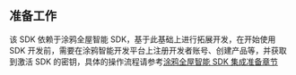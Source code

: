 ## 准备工作

该 SDK 依赖于涂鸦全屋智能 SDK，基于此基础上进行拓展开发，在开始使用 SDK 开发前，需要在涂鸦智能开发平台上注册开发者账号、创建产品等，并获取到激活 SDK 的密钥，具体的操作流程请参考[涂鸦全屋智能 SDK 集成准备章节](https://tuyainc.github.io/tuyasmart_home_ios_sdk_doc/zh-hans/resource/Preparation.html)


